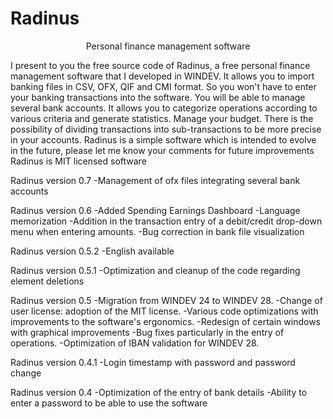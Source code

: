 # Radinus

 <p align="center" > Personal finance management software </p>

I present to you the free source code of Radinus, a free personal finance management software that I developed in WINDEV.
It allows you to import banking files in CSV, OFX, QIF and CMI format. So you won't have to enter your banking transactions into the software.
You will be able to manage several bank accounts.
It allows you to categorize operations according to various criteria and generate statistics.
Manage your budget.
There is the possibility of dividing transactions into sub-transactions to be more precise in your accounts.
Radinus is a simple software which is intended to evolve in the future, please let me know your comments for future improvements
Radinus is MIT licensed software

Radinus version 0.7
-Management of ofx files integrating several bank accounts

Radinus version 0.6
-Added Spending Earnings Dashboard
-Language memorization
-Addition in the transaction entry of a debit/credit drop-down menu when entering amounts.
-Bug correction in bank file visualization

Radinus version 0.5.2
-English available

Radinus version 0.5.1
-Optimization and cleanup of the code regarding element deletions

Radinus version 0.5
-Migration from WINDEV 24 to WINDEV 28.
-Change of user license: adoption of the MIT license.
-Various code optimizations with improvements to the software's ergonomics.
-Redesign of certain windows with graphical improvements
-Bug fixes particularly in the entry of operations.
-Optimization of IBAN validation for WINDEV 28.

Radinus version 0.4.1
-Login timestamp with password and password change

Radinus version 0.4
-Optimization of the entry of bank details
-Ability to enter a password to be able to use the software
